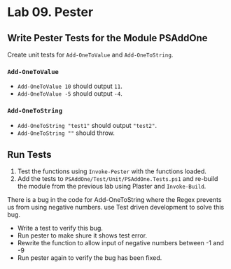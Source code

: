 # Lab 09. Pester

## Write Pester Tests for the Module PSAddOne

Create unit tests for `Add-OneToValue` and `Add-OneToString`.

### `Add-OneToValue`

- `Add-OneToValue 10` should output `11`.
- `Add-OneToValue -5` should output `-4`.

### `Add-OneToString`

- `Add-OneToString "test1"` should output `"test2"`.
- `Add-OneToString ""` should throw.

## Run Tests

1. Test the functions using `Invoke-Pester` with the functions loaded.
2. Add the tests to `PSAddOne/Test/Unit/PSAddOne.Tests.ps1` and re-build the module from the previous lab using Plaster and `Invoke-Build`.

There is a bug in the code for Add-OneToString where the Regex prevents us from using negative numbers. use Test driven development to solve this bug.

- Write a test to verify this bug.
- Run pester to make shure it shows test error.
- Rewrite the function to allow input of negative numbers between -1 and -9
- Run pester again to verify the bug has been fixed.
